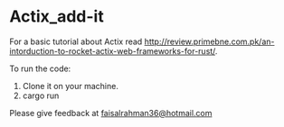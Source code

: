 # Actix_add-it

For a basic tutorial about Actix read http://review.primebne.com.pk/an-intorduction-to-rocket-actix-web-frameworks-for-rust/.

To run the code: 

1) Clone it on your machine.
2) cargo run

Please give feedback at faisalrahman36@hotmail.com
